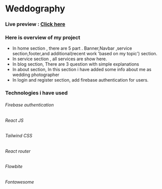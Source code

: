 # Weddography

### Live preview : [Click here](https://weddography-2e501.web.app/)

### Here is overview of my project
- In home section , there are 5 part . Banner,Navbar ,service section,footer,and additional(recent work 'based on my topic') section.
- In service section , all services are show here.
- In blog section, There are 3 question with simple explanations  
- In about section, In this section i have added some info about me as wedding photographer
- In login and register section, add firebase authentication for users.

### Technologies i have used 
###### Firebase authentication
###### React JS
###### Tailwind CSS
###### React router
###### Flowbite
###### Fontawesome 
